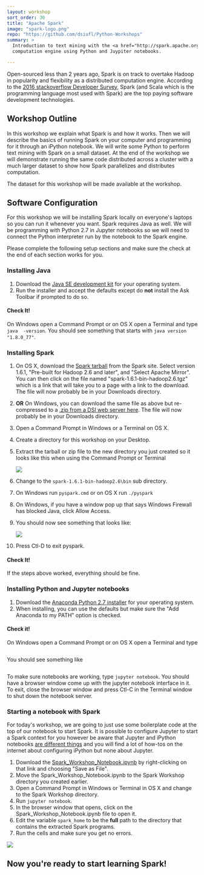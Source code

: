 ```yaml
---
layout: workshop
sort_order: 30
title: "Apache Spark"
image: "spark-logo.png"
repo: "https://github.com/dsiufl/Python-Workshops"
summary: > 
  Introduction to text mining with the <a href="http://spark.apache.org/">Apache Spark</a> 
  computation engine using Python and Juypiter notebooks.

---
```

Open-sourced less than 2 years ago, Spark is on track to overtake Hadoop in popularity and flexibility as a distributed computation engine. According to the [2016 stackoverflow Developer Survey](http://stackoverflow.com/research/developer-survey-2016#technology-top-paying-tech),
Spark (and Scala which is the programming language most used with Spark) are the top paying software development technologies.

## Workshop Outline

In this workshop we explain what Spark is and how it works. Then we will describe the basics of running Spark on your computer and programming for it through an iPython notebook. We will write some Python to perform text mining with Spark on a small dataset. At the end of the workshop we will demonstrate running the same code distributed across a cluster with a much larger dataset to show how Spark parallelizes and distributes computation.

The dataset for this workshop will be made available at the workshop.

## Software Configuration

For this workshop we will be installing Spark locally on everyone's laptops
so you can run it whenever you want. Spark requires Java as well. We will 
be programming with Python 2.7 in Jupyter notebooks so we will need to
connect the Python interpreter run by the notebook to the Spark engine.

Please complete the following setup sections and make sure the check at the
end of each section works for you.

### Installing Java

1. Download the [Java SE development kit](http://www.oracle.com/technetwork/java/javase/downloads/jdk8-downloads-2133151.html)
   for your operating system.
1. Run the installer and accept the defaults except do **not** install the Ask
   Toolbar if prompted to do so.

#### Check It!

On Windows open a Command Prompt or on OS X open a Terminal and type `java 
-version`. You should see something that starts with `java version "1.8.0_77"`.
   
### Installing Spark

1. On OS X, download the [Spark tarball](http://spark.apache.org/downloads.html) from the Spark site.
   Select version 1.6.1, "Pre-built for Hadoop 2.6 and later", and "Select Apache Mirror".
   You can then click on the file named "spark-1.6.1-bin-hadoop2.6.tgz" which is a link that
   will take you to a page with a link to the download. The file will now probably be in your Downloads directory.
1. **OR** On Windows, you can download the same file as above but re-compressed to a [.zip from a
   DSI web server here](http://python.acis.ufl.edu/spark-1.6.1-bin-hadoop2.6.zip).
   The file will now probably be in your Downloads directory.
1. Open a Command Prompt in Windows or a Terminal on OS X.
1. Create a directory for this workshop on your Desktop.
1. Extract the tarball or zip file to the new directory you just created so it
   looks like this when using the Command Prompt or Terminal
   
   <img src="{{ site.baseurl }}/img/workshops/spark_desktop_dir.png" />
   
1. Change to the `spark-1.6.1-bin-hadoop2.6\bin` sub directory.
1. On Windows run `pyspark.cmd` or on OS X run `./pyspark`
1. On Windows, if you have a window pop up that says Windows Firewall has 
   blocked Java, click Allow Access.
1. You should now see something that looks like:

   <img src="{{ site.baseurl }}/img/workshops/spark_pyspark.png" />
   
1. Press Ctl-D to exit pyspark.

   
#### Check It!

If the steps above worked, everything should be fine.


### Installing Python and Jupyter notebooks

1. Download the [Anaconda Python 2.7 installer](https://www.continuum.io/downloads)
   for your operating system.
1. When installing, you can use the defaults but make sure the "Add Anaconda to my PATH"
   option is checked.
   
#### Check it!
On Windows open a Command Prompt or on OS X open a Terminal and type
```python --version
```
You should see something like 
```Python 2.7.11 :: Anaconda 4.0.0 (64-bit)
```

To make sure notebooks are working, type `jupyter notebook`. You should have a
browser window come up with the jupyter notebook interface in it. To exit, 
close the browser window and press Ctl-C in the Terminal window to shut down
the notebook server.

### Starting a notebook with Spark

For today's workshop, we are going to just use some boilerplate code at the top
of our notebook to start Spark. It is possible to configure Jupyter to start a
Spark context for you however be aware that Jupyter and iPython notebooks [are
different things](http://blog.jupyter.org/2015/04/15/the-big-split/) and you
will find a lot of how-tos on the internet about configuring iPython but none
about Jupyter.

1. Download the [Spark_Workshop_Notebook.ipynb](https://raw.githubusercontent.com/dsiufl/Spark-Workshop/master/Spark_Workshop_Notebook.ipynb) 
by right-clicking on that link and choosing "Save as File".
1. Move the Spark_Workshop_Notebook.ipynb to the Spark Workshop directory you 
   created earlier.
1. Open a Command Prompt in Windows or Terminal in OS X and change to the Spark
   Workshop directory.
1. Run `jupyter notebook`.
1. In the browser window that opens, click on the Spark_Workshop_Notebook.ipynb
   file to open it.
1. Edit the variable `spark_home` to be the **full** path to the directory that
   contains the extracted Spark programs.
1. Run the cells and make sure you get no errors.

<img src="{{ site.baseurl }}/img/workshops/spark_notebook.png" />


## Now you're ready to start learning Spark!